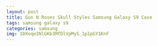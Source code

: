 ```yaml
---
layout: post
title: Gun N Roses Skull Styles Samsung Galaxy S9 Case
tags: samsung galaxy s9
categories: samsung
img: 1DXoqeINlGKb3MfDlVpMyS_1p1pGY1KnF
---
```

